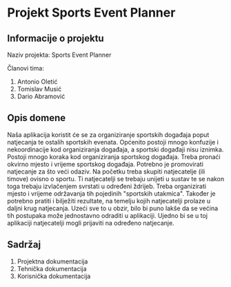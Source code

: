 # Projekt Sports Event Planner

## Informacije o projektu
Naziv projekta: Sports Event Planner

Članovi tima:
1.  Antonio Oletić
1.  Tomislav Musić
1.  Dario Abramović

## Opis domene 

Naša aplikacija koristit će se za organiziranje sportskih događaja poput natjecanja te ostalih sportskih evenata. Općenito postoji mnogo konfuzije i nekoordinacije kod organiziranja događaja, a sportski događaji nisu iznimka. Postoji mnogo koraka kod organiziranja sportskog događaja. Treba pronaći okvirno mjesto i vrijeme sportskog događaja. Potrebno je promovirati natjecanje za što veći odaziv. Na početku treba skupiti natjecatelje (ili timove) ovisno o sportu. Ti natjecatelji se trebaju unijeti u sustav te se nakon toga trebaju izvlačenjem svrstati u određeni ždrijeb. Treba organizirati mjesto i vrijeme održavanja tih pojedinih "sportskih utakmica". Također je potrebno pratiti i bilježiti rezultate, na temelju kojih natjecatelji prolaze u daljni krug natjecanja. Uzeći sve to u obzir, bilo bi puno lakše da se većina tih postupaka može jednostavno odraditi u aplikaciji. Ujedno bi se u toj aplikaciji natjecatelji mogli prijaviti na određeno natjecanje.

## Sadržaj

1. Projektna dokumentacija
1. Tehnička dokumentacija
1. Korisnička dokumentacija
